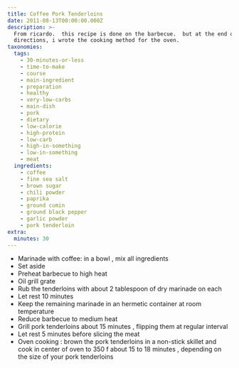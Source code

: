```yaml
---
title: Coffee Pork Tenderloins
date: 2011-08-13T00:00:00.000Z
description: >-
  From ricardo.  this recipe is done on the barbecue.  but at the end of the
  directions, i wrote the cooking method for the oven.
taxonomies:
  tags:
    - 30-minutes-or-less
    - time-to-make
    - course
    - main-ingredient
    - preparation
    - healthy
    - very-low-carbs
    - main-dish
    - pork
    - dietary
    - low-calorie
    - high-protein
    - low-carb
    - high-in-something
    - low-in-something
    - meat
  ingredients:
    - coffee
    - fine sea salt
    - brown sugar
    - chili powder
    - paprika
    - ground cumin
    - ground black pepper
    - garlic powder
    - pork tenderloin
extra:
  minutes: 30
---
```

 - Marinade with coffee: in a bowl , mix all ingredients
 - Set aside
 - Preheat barbecue to high heat
 - Oil grill grate
 - Rub the tenderloins with about 2 tablespoon of dry marinade on each
 - Let rest 10 minutes
 - Keep the remaining marinade in an hermetic container at room temperature
 - Reduce barbecue to medium heat
 - Grill pork tenderloins about 15 minutes , flipping them at regular interval
 - Let rest 5 minutes before slicing the meat
 - Oven cooking : brown the pork tenderloins in a non-stick skillet and cook in center of oven to 350 f about 15 to 18 minutes , depending on the size of your pork tenderloins

